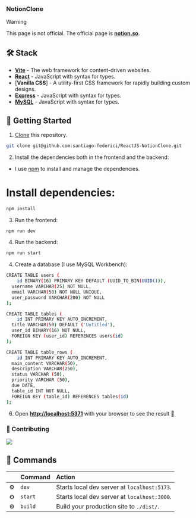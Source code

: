 <!-- <div align="center">
<img src="public/favicon.svg" height="50px" width="auto" /> 
<h3>
 The ESLAND page reimagined
</h3>
<p>Created for didactic and educational purposes.</p>
</div>

<div align="center">
    <a href="#" target="_blank">
        Preview
    </a>
    <span>&nbsp;✦&nbsp;</span>
    <a href="#-getting-started">
        Getting Started
    </a>
    <span>&nbsp;✦&nbsp;</span>
    <a href="#-commands">
        Commands
    </a>
    <span>&nbsp;✦&nbsp;</span>
    <a href="#-license">
        License
    </a>
    <span>&nbsp;✦&nbsp;</span>
    <a href="https://www.youtube.com/c/midudev">
        YouTube
    </a>
    <span>&nbsp;✦&nbsp;</span>
    <a href="https://twitter.com/midudev">
        Twitter
    </a>
</div>

<p></p>

<div align="center"> -->
### NotionClone

<!-- </div> -->

> [!WARNING]
> This page is not official. The official page is [**notion.so**](https://notion.so/).

## 🛠️ Stack

- [**Vite**](https://https://vitejs.dev/) - The web framework for content-driven websites.
- [**React**](https://react.dev/) - JavaScript with syntax for types.
- [**Vanilla CSS**] - A utility-first CSS framework for rapidly building custom designs.
- [**Express**](https://expressjs.com/) - JavaScript with syntax for types.
- [**MySQL**](https://www.mysql.com/) - JavaScript with syntax for types.

## 🚀 Getting Started

1. [Clone](https://github.com/santiago-federici/ReactJS-NotionClone.git) this repository.

```bash
git clone git@github.com:santiago-federici/ReactJS-NotionClone.git
```

2. Install the dependencies both in the frontend and the backend:

- I use [npm](https://www.npmjs.com/) to install and manage the dependencies.

# Install dependencies:
```bash
npm install
```

3. Run the frontend:

```bash
npm run dev
```

4. Run the backend:

```bash
npm run start
```

4. Create a database (I use MySQL Workbench):

```bash
CREATE TABLE users (
	id BINARY(16) PRIMARY KEY DEFAULT (UUID_TO_BIN(UUID())),
  username VARCHAR(25) NOT NULL,
  email VARCHAR(50) NOT NULL UNIQUE,
  user_password VARCHAR(200) NOT NULL
);

CREATE TABLE tables (
	id INT PRIMARY KEY AUTO_INCREMENT,
  title VARCHAR(50) DEFAULT ('Untitled'),
  user_id BINARY(16) NOT NULL,
  FOREIGN KEY (user_id) REFERENCES users(id)
);

CREATE TABLE table_rows (
	id INT PRIMARY KEY AUTO_INCREMENT,
  main_content VARCHAR(50),
  description VARCHAR(250),
  status VARCHAR (50),
  priority VARCHAR (50),
  due DATE,
  table_id INT NOT NULL,
  FOREIGN KEY (table_id) REFERENCES tables(id)
);
```

6. Open [**http://localhost:5371**](http://localhost:5371/) with your browser to see the result 🚀

### 🤝 Contributing

<a href="https://github.com/santiago-federici/ReactJS-NotionClone/graphs/contributors">
  <img src="https://contrib.rocks/image?repo=santiago-federici/ReactJS-NotionClone" />
</a>

## 🧞 Commands

|     | Command          | Action                                        |
| :-- | :--------------- | :-------------------------------------------- |
| ⚙️  | `dev`            | Starts local dev server at `localhost:5173`.  |
| ⚙️  | `start`          | Starts local dev server at `localhost:3000`.  |
| ⚙️  | `build`          | Build your production site to `./dist/`.      |